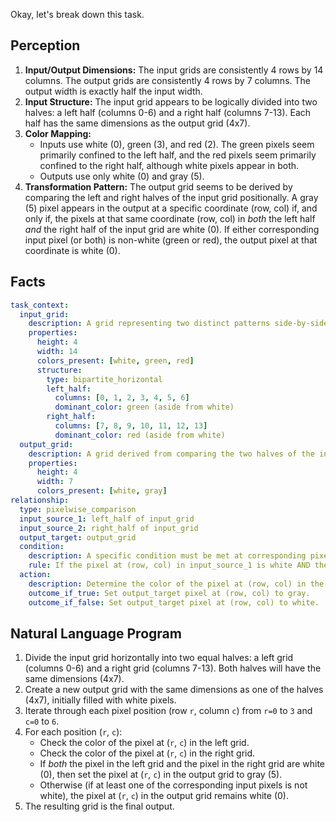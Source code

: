 Okay, let's break down this task.

## Perception

1.  **Input/Output Dimensions:** The input grids are consistently 4 rows by 14 columns. The output grids are consistently 4 rows by 7 columns. The output width is exactly half the input width.
2.  **Input Structure:** The input grid appears to be logically divided into two halves: a left half (columns 0-6) and a right half (columns 7-13). Each half has the same dimensions as the output grid (4x7).
3.  **Color Mapping:**
    *   Inputs use white (0), green (3), and red (2). The green pixels seem primarily confined to the left half, and the red pixels seem primarily confined to the right half, although white pixels appear in both.
    *   Outputs use only white (0) and gray (5).
4.  **Transformation Pattern:** The output grid seems to be derived by comparing the left and right halves of the input grid positionally. A gray (5) pixel appears in the output at a specific coordinate (row, col) if, and only if, the pixels at that same coordinate (row, col) in *both* the left half *and* the right half of the input grid are white (0). If either corresponding input pixel (or both) is non-white (green or red), the output pixel at that coordinate is white (0).

## Facts


```yaml
task_context:
  input_grid:
    description: A grid representing two distinct patterns side-by-side.
    properties:
      height: 4
      width: 14
      colors_present: [white, green, red]
      structure:
        type: bipartite_horizontal
        left_half:
          columns: [0, 1, 2, 3, 4, 5, 6]
          dominant_color: green (aside from white)
        right_half:
          columns: [7, 8, 9, 10, 11, 12, 13]
          dominant_color: red (aside from white)
  output_grid:
    description: A grid derived from comparing the two halves of the input grid.
    properties:
      height: 4
      width: 7
      colors_present: [white, gray]
relationship:
  type: pixelwise_comparison
  input_source_1: left_half of input_grid
  input_source_2: right_half of input_grid
  output_target: output_grid
  condition:
    description: A specific condition must be met at corresponding pixel locations in both input halves.
    rule: If the pixel at (row, col) in input_source_1 is white AND the pixel at (row, col) in input_source_2 is white.
  action:
    description: Determine the color of the pixel at (row, col) in the output_target based on the condition.
    outcome_if_true: Set output_target pixel at (row, col) to gray.
    outcome_if_false: Set output_target pixel at (row, col) to white.
```


## Natural Language Program

1.  Divide the input grid horizontally into two equal halves: a left grid (columns 0-6) and a right grid (columns 7-13). Both halves will have the same dimensions (4x7).
2.  Create a new output grid with the same dimensions as one of the halves (4x7), initially filled with white pixels.
3.  Iterate through each pixel position (row `r`, column `c`) from `r=0` to `3` and `c=0` to `6`.
4.  For each position (`r`, `c`):
    *   Check the color of the pixel at (`r`, `c`) in the left grid.
    *   Check the color of the pixel at (`r`, `c`) in the right grid.
    *   If *both* the pixel in the left grid and the pixel in the right grid are white (0), then set the pixel at (`r`, `c`) in the output grid to gray (5).
    *   Otherwise (if at least one of the corresponding input pixels is not white), the pixel at (`r`, `c`) in the output grid remains white (0).
5.  The resulting grid is the final output.